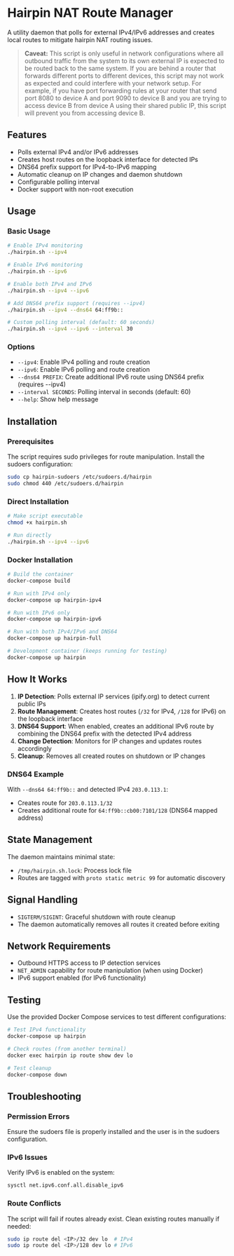 # Hairpin NAT Route Manager

A utility daemon that polls for external IPv4/IPv6 addresses and creates local routes to mitigate hairpin NAT routing issues.

> **Caveat:**
> This script is only useful in network configurations where all outbound traffic from the system to its own external IP is expected to be routed back to the same system.
> If you are behind a router that forwards different ports to different devices, this script may not work as expected and could interfere with your network setup. For example, if you have port forwarding rules at your router that send port 8080 to device A and port 9090 to device B and you are trying to access device B from device A using their shared public IP, this script will prevent you from accessing device B.

## Features

- Polls external IPv4 and/or IPv6 addresses
- Creates host routes on the loopback interface for detected IPs
- DNS64 prefix support for IPv4-to-IPv6 mapping
- Automatic cleanup on IP changes and daemon shutdown
- Configurable polling interval
- Docker support with non-root execution

## Usage

### Basic Usage

```bash
# Enable IPv4 monitoring
./hairpin.sh --ipv4

# Enable IPv6 monitoring
./hairpin.sh --ipv6

# Enable both IPv4 and IPv6
./hairpin.sh --ipv4 --ipv6

# Add DNS64 prefix support (requires --ipv4)
./hairpin.sh --ipv4 --dns64 64:ff9b::

# Custom polling interval (default: 60 seconds)
./hairpin.sh --ipv4 --ipv6 --interval 30
```

### Options

- `--ipv4`: Enable IPv4 polling and route creation
- `--ipv6`: Enable IPv6 polling and route creation
- `--dns64 PREFIX`: Create additional IPv6 route using DNS64 prefix (requires --ipv4)
- `--interval SECONDS`: Polling interval in seconds (default: 60)
- `--help`: Show help message

## Installation

### Prerequisites

The script requires sudo privileges for route manipulation. Install the sudoers configuration:

```bash
sudo cp hairpin-sudoers /etc/sudoers.d/hairpin
sudo chmod 440 /etc/sudoers.d/hairpin
```

### Direct Installation

```bash
# Make script executable
chmod +x hairpin.sh

# Run directly
./hairpin.sh --ipv4 --ipv6
```

### Docker Installation

```bash
# Build the container
docker-compose build

# Run with IPv4 only
docker-compose up hairpin-ipv4

# Run with IPv6 only
docker-compose up hairpin-ipv6

# Run with both IPv4/IPv6 and DNS64
docker-compose up hairpin-full

# Development container (keeps running for testing)
docker-compose up hairpin
```

## How It Works

1. **IP Detection**: Polls external IP services (ipify.org) to detect current public IPs
2. **Route Management**: Creates host routes (`/32` for IPv4, `/128` for IPv6) on the loopback interface
3. **DNS64 Support**: When enabled, creates an additional IPv6 route by combining the DNS64 prefix with the detected IPv4 address
4. **Change Detection**: Monitors for IP changes and updates routes accordingly
5. **Cleanup**: Removes all created routes on shutdown or IP changes

### DNS64 Example

With `--dns64 64:ff9b::` and detected IPv4 `203.0.113.1`:

- Creates route for `203.0.113.1/32`
- Creates additional route for `64:ff9b::cb00:7101/128` (DNS64 mapped address)

## State Management

The daemon maintains minimal state:

- `/tmp/hairpin.sh.lock`: Process lock file
- Routes are tagged with `proto static metric 99` for automatic discovery

## Signal Handling

- `SIGTERM/SIGINT`: Graceful shutdown with route cleanup
- The daemon automatically removes all routes it created before exiting

## Network Requirements

- Outbound HTTPS access to IP detection services
- `NET_ADMIN` capability for route manipulation (when using Docker)
- IPv6 support enabled (for IPv6 functionality)

## Testing

Use the provided Docker Compose services to test different configurations:

```bash
# Test IPv4 functionality
docker-compose up hairpin

# Check routes (from another terminal)
docker exec hairpin ip route show dev lo

# Test cleanup
docker-compose down
```

## Troubleshooting

### Permission Errors

Ensure the sudoers file is properly installed and the user is in the sudoers configuration.

### IPv6 Issues

Verify IPv6 is enabled on the system:

```bash
sysctl net.ipv6.conf.all.disable_ipv6
```

### Route Conflicts

The script will fail if routes already exist. Clean existing routes manually if needed:

```bash
sudo ip route del <IP>/32 dev lo  # IPv4
sudo ip route del <IP>/128 dev lo # IPv6
```
